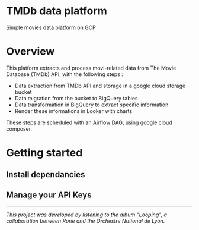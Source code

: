 # TMDb data platform
Simple movies data platform on GCP

# Overview

This platform extracts and process movi-related data from The Movie Database (TMDb) API, with the following steps :

- Data extraction from TMDb API and storage in a google cloud storage bucket
- Data migration from the bucket to BigQuery tables
- Data transformation in BigQuery to extract specific information
- Render these informations in Looker with charts

These steps are scheduled with an Airflow DAG, using google cloud composer.

# Getting started

## Install dependancies

## Manage your API Keys

---
_This project was developed by listening to the album "Looping", a collaboration between Rone and the Orchestre National de Lyon._
